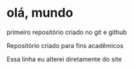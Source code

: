 # olá, mundo
 primeiro repositório criado no git e github

 Repositório criado para fins acadêmicos


 Essa linha eu alterei diretamente do site 
